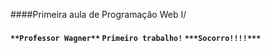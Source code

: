 ####Primeira aula de Programação Web I/ <h4>
``**Professor Wagner**``
`Primeiro trabalho!` ``***Socorro!!!!***``
